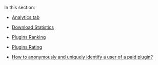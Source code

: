 [//]: # (title: Plugin Statistics)

In this section:

* [Analytics tab](analytics-tab.md)

* [Download Statistics](download-statistics.md)

* [Plugins Ranking](plugins-ranking.md)

* [Plugins Rating](plugins-rating.md)

* [How to anonymously and uniquely identify a user of a paid plugin?](identify-user-of-paid-plugin.md)
